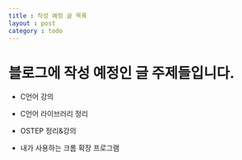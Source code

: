 ```yaml
---
title : 작성 예정 글 목록
layout : post
category : todo
---
```


# 블로그에 작성 예정인 글 주제들입니다.

* C언어 강의
* C언어 라이브러리 정리
* OSTEP 정리&강의

* 내가 사용하는 크롬 확장 프로그램
